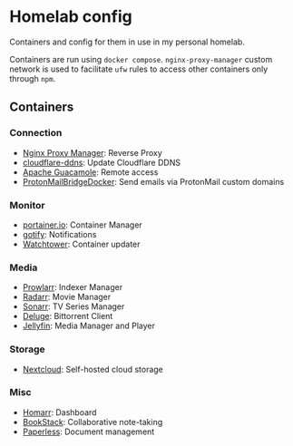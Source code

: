# Homelab config

Containers and config for them in use in my personal homelab.

Containers are run using `docker compose`. `nginx-proxy-manager` custom network
is used to facilitate `ufw` rules to access other containers only through `npm`.

## Containers

### Connection

- [Nginx Proxy Manager](https://nginxproxymanager.com/): Reverse Proxy
- [cloudflare-ddns](https://github.com/FedeAbella/cloudflare-ddns): Update Cloudflare DDNS
- [Apache Guacamole](https://guacamole.apache.org/): Remote access
- [ProtonMailBridgeDocker](https://github.com/VideoCurio/ProtonMailBridgeDocker):
  Send emails via ProtonMail custom domains

### Monitor

- [portainer.io](https://www.portainer.io/): Container Manager
- [gotify](https://gotify.net/): Notifications
- [Watchtower](https://containrrr.dev/watchtower/): Container updater

### Media

- [Prowlarr](https://prowlarr.com/): Indexer Manager
- [Radarr](https://radarr.video/): Movie Manager
- [Sonarr](https://sonarr.tv/): TV Series Manager
- [Deluge](https://deluge-torrent.org/): Bittorrent Client
- [Jellyfin](https://jellyfin.org): Media Manager and Player

### Storage

- [Nextcloud](https://nextcloud.com/): Self-hosted cloud storage

### Misc

- [Homarr](https://homarr.dev/): Dashboard
- [BookStack](https://bookstackapp.com): Collaborative note-taking
- [Paperless](https://docs.paperless-ngx.com/): Document management
